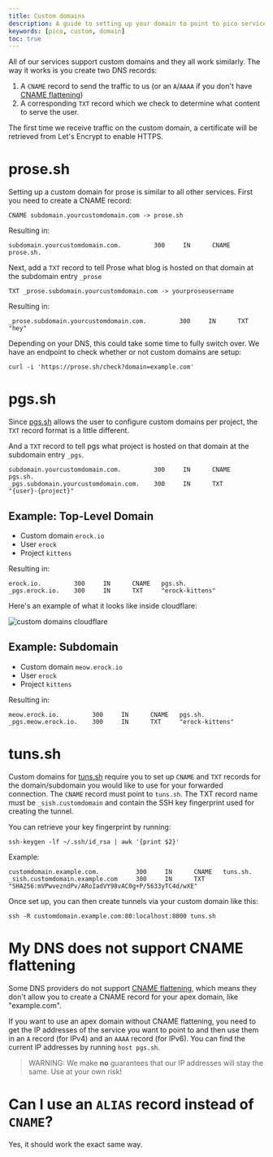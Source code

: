 ```yaml
---
title: Custom domains
description: A guide to setting up your domain to point to pico services
keywords: [pico, custom, domain]
toc: true
---
```


All of our services support custom domains and they all work similarly.
The way it works is you create two DNS records:

1. A `CNAME` record to send the traffic to us (or an `A`/`AAAA` if you don't have [CNAME flattening](https://developers.cloudflare.com/dns/cname-flattening/))
2. A corresponding `TXT` record which we check to determine what content to serve the user.

The first time we receive traffic on the custom domain, a certificate will be
retrieved from Let's Encrypt to enable HTTPS.

# prose.sh

Setting up a custom domain for prose is similar to all other services. First you
need to create a CNAME record:

```
CNAME subdomain.yourcustomdomain.com -> prose.sh
```

Resulting in:

```
subdomain.yourcustomdomain.com.         300     IN      CNAME   prose.sh.
```

Next, add a `TXT` record to tell Prose what blog is hosted on that domain at the
subdomain entry `_prose`

```
TXT _prose.subdomain.yourcustomdomain.com -> yourproseusername
```

Resulting in:

```
_prose.subdomain.yourcustomdomain.com.         300     IN      TXT     "hey"
```

Depending on your DNS, this could take some time to fully switch over. We have
an endpoint to check whether or not custom domains are setup:

```
curl -i 'https://prose.sh/check?domain=example.com'
```

# pgs.sh

Since [pgs.sh](https://pgs.sh) allows the user to configure custom domains per project, the
`TXT` record format is a little different.

And a `TXT` record to tell pgs what project is hosted on that domain at the
subdomain entry `_pgs`.

```
subdomain.yourcustomdomain.com.         300     IN      CNAME   pgs.sh.
_pgs.subdomain.yourcustomdomain.com.    300     IN      TXT
"{user}-{project}"
```

## Example: Top-Level Domain

- Custom domain `erock.io`
- User `erock`
- Project `kittens`

Resulting in:

```
erock.io.         300     IN      CNAME   pgs.sh.
_pgs.erock.io.    300     IN      TXT     "erock-kittens"
```

Here's an example of what it looks like inside cloudflare:

![custom domains cloudflare](/custom-domains-cloudflare.png)

## Example: Subdomain

- Custom domain `meow.erock.io`
- User `erock`
- Project `kittens`

Resulting in:

```
meow.erock.io.         300     IN      CNAME   pgs.sh.
_pgs.meow.erock.io.    300     IN      TXT     "erock-kittens"
```

# tuns.sh

Custom domains for [tuns.sh](/tuns) require you to set up `CNAME` and `TXT`
records for the domain/subdomain you would like to use for your forwarded
connection. The `CNAME` record must point to `tuns.sh`. The TXT record name
must be `_sish.customdomain` and contain the SSH key fingerprint used for
creating the tunnel.

You can retrieve your key fingerprint by running:

```
ssh-keygen -lf ~/.ssh/id_rsa | awk '{print $2}'
```

Example:

```
customdomain.example.com.          300     IN      CNAME   tuns.sh.
_sish.customdomain.example.com     300     IN      TXT     "SHA256:mVPwvezndPv/ARoIadVY98vAC0g+P/5633yTC4d/wXE"
```

Once set up, you can then create tunnels via your custom domain like this:

```
ssh -R customdomain.example.com:80:localhost:8000 tuns.sh
```

# My DNS does **not** support CNAME flattening

Some DNS providers do not support [CNAME flattening](https://developers.cloudflare.com/dns/cname-flattening/),
which means they don't allow you to create a CNAME record for your apex domain,
like "example.com".

If you want to use an apex domain without CNAME flattening, you need to get the
IP addresses of the service you want to point to and then use them in an `A`
record (for IPv4) and an `AAAA` record (for IPv6). You can find the current IP
addresses by running `host pgs.sh`.

> WARNING: We make **no** guarantees that our IP addresses will stay the same.
> Use at your own risk!

# Can I use an `ALIAS` record instead of `CNAME`?

Yes, it should work the exact same way.
